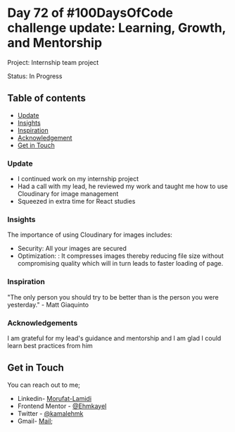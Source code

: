 # Day 72 of #100DaysOfCode challenge update: Learning, Growth, and Mentorship

Project: Internship team project

Status: In Progress

## Table of contents
- [Update](#update)
- [Insights](#update)
- [Inspiration](#update)
- [Acknowledgement](#acknowledgement)
- [Get in Touch](#get-in-touch)


### Update

- I continued work on my internship project
- Had a call with my lead, he reviewed my work and taught me how to use Cloudinary for image management
- Squeezed in extra time for React studies

### Insights

The importance of using Cloudinary for images includes:
 - Security: All your images are secured
 - Optimization: : It compresses images thereby reducing file size without compromising quality which will in turn leads to faster loading of page.

### Inspiration

 "The only person you should try to be better than is the person you were yesterday." - Matt Giaquinto

### Acknowledgements

I am grateful for my lead's guidance and mentorship and I am glad I could learn best practices from him

## Get in Touch

You can reach out to me;
 - Linkedin- [Morufat-Lamidi](https://linkedin.com/in/morufat-lamidi)
 - Frontend Mentor - [@Ehmkayel](https://www.frontendmentor.io/profile/Ehmkayel)
 - Twitter - [@kamalehmk](https://www.twitter.com/kamalehmk)
 - Gmail- [Mail](mailto:lamidimorufat0@gmail.com);